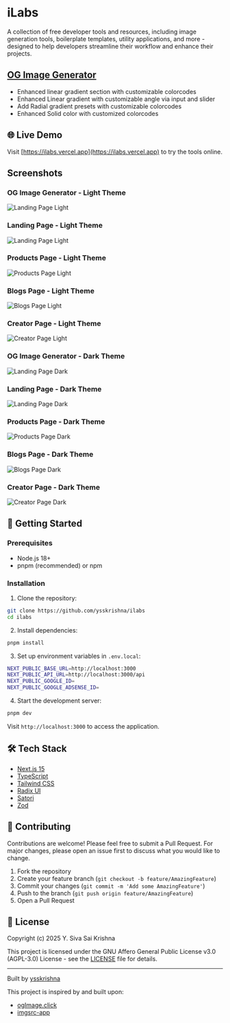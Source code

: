 # iLabs

A collection of free developer tools and resources, including image generation tools, boilerplate templates, utility applications, and more - designed to help developers streamline their workflow and enhance their projects.

## [OG Image Generator](https://ilabs.vercel.app/products/og-image-generator)

- Enhanced linear gradient section with customizable colorcodes
- Enhanced Linear gradient with customizable angle via input and slider
- Add Radial gradient presets with customizable colorcodes
- Enhanced Solid color with customized colorcodes

## 🌐 Live Demo

Visit [https://ilabs.vercel.app](https://ilabs.vercel.app) to try the tools online.

## Screenshots

### OG Image Generator - Light Theme

<img src="./media/og_image_generator.png" alt="Landing Page Light"/>

### Landing Page - Light Theme

<img src="./media/landing_page.png" alt="Landing Page Light"/>

### Products Page - Light Theme

<img src="./media/products_page.png" alt="Products Page Light"/>

### Blogs Page - Light Theme

<img src="./media/blogs_page.png" alt="Blogs Page Light"/>

### Creator Page - Light Theme

<img src="./media/creator_page.png" alt="Creator Page Light"/>

### OG Image Generator - Dark Theme

<img src="./media/og_image_generator_dark.png" alt="Landing Page Dark"/>

### Landing Page - Dark Theme

<img src="./media/landing_page_dark.png" alt="Landing Page Dark"/>

### Products Page - Dark Theme

<img src="./media/products_page_dark.png" alt="Products Page Dark"/>

### Blogs Page - Dark Theme

<img src="./media/blogs_page_dark.png" alt="Blogs Page Dark"/>

### Creator Page - Dark Theme

<img src="./media/creator_page_dark.png" alt="Creator Page Dark"/>

## 🚀 Getting Started

### Prerequisites

- Node.js 18+
- pnpm (recommended) or npm

### Installation

1. Clone the repository:

```bash
git clone https://github.com/ysskrishna/ilabs
cd ilabs
```

2. Install dependencies:

```bash
pnpm install
```

3. Set up environment variables in `.env.local`:

```bash
NEXT_PUBLIC_BASE_URL=http://localhost:3000
NEXT_PUBLIC_API_URL=http://localhost:3000/api
NEXT_PUBLIC_GOOGLE_ID=
NEXT_PUBLIC_GOOGLE_ADSENSE_ID=
```

4. Start the development server:

```bash
pnpm dev
```

Visit `http://localhost:3000` to access the application.

## 🛠️ Tech Stack

- [Next.js 15](https://nextjs.org/)
- [TypeScript](https://www.typescriptlang.org/)
- [Tailwind CSS](https://tailwindcss.com/)
- [Radix UI](https://www.radix-ui.com/)
- [Satori](https://github.com/vercel/satori)
- [Zod](https://zod.dev/)

## 🤝 Contributing

Contributions are welcome! Please feel free to submit a Pull Request. For major changes, please open an issue first to discuss what you would like to change.

1. Fork the repository
2. Create your feature branch (`git checkout -b feature/AmazingFeature`)
3. Commit your changes (`git commit -m 'Add some AmazingFeature'`)
4. Push to the branch (`git push origin feature/AmazingFeature`)
5. Open a Pull Request

## 📝 License

Copyright (c) 2025 Y. Siva Sai Krishna

This project is licensed under the GNU Affero General Public License v3.0 (AGPL-3.0) License - see the [LICENSE](LICENSE) file for details.

---

Built by [ysskrishna](https://github.com/ysskrishna)

This project is inspired by and built upon:

- [ogImage.click](https://github.com/weijunext/ogimage-click)
- [imgsrc-app](https://github.com/FadyMak/imgsrc-app)
